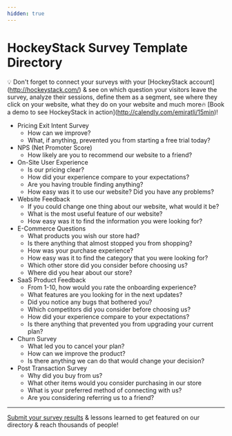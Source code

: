 ```yaml
---
hidden: true
---
```


# HockeyStack Survey Template Directory

💡 Don't forget to connect your surveys with your \[HockeyStack account]\(http://hockeystack.com/) & see on which question your visitors leave the survey, analyze their sessions, define them as a segment, see where they click on your website, what they do on your website and much more🔥 \[Book a demo to see HockeyStack in action]\(http://calendly.com/emiratli/15min)!

* Pricing Exit Intent Survey
  * How can we improve?
  * What, if anything, prevented you from starting a free trial today?
* NPS (Net Promoter Score)
  * How likely are you to recommend our website to a friend?
* On-Site User Experience
  * Is our pricing clear?
  * How did your experience compare to your expectations?
  * Are you having trouble finding anything?
  * How easy was it to use our website? Did you have any problems?
* Website Feedback
  * If you could change one thing about our website, what would it be?
  * What is the most useful feature of our website?
  * How easy was it to find the information you were looking for?
* E-Commerce Questions
  * What products you wish our store had?
  * Is there anything that almost stopped you from shopping?
  * How was your purchase experience?
  * How easy was it to find the category that you were looking for?
  * Which other store did you consider before choosing us?
  * Where did you hear about our store?
* SaaS Product Feedback
  * From 1-10, how would you rate the onboarding experience?
  * What features are you looking for in the next updates?
  * Did you notice any bugs that bothered you?
  * Which competitors did you consider before choosing us?
  * How did your experience compare to your expectations?
  * Is there anything that prevented you from upgrading your current plan?
* Churn Survey
  * What led you to cancel your plan?
  * How can we improve the product?
  * Is there anything we can do that would change your decision?
* Post Transaction Survey
  * Why did you buy from us?
  * What other items would you consider purchasing in our store
  * What is your preferred method of connecting with us?
  * Are you considering referring us to a friend?

***

[Submit your survey results](mailto:hello@hockeystack.com) & lessons learned to get featured on our directory & reach thousands of people!
